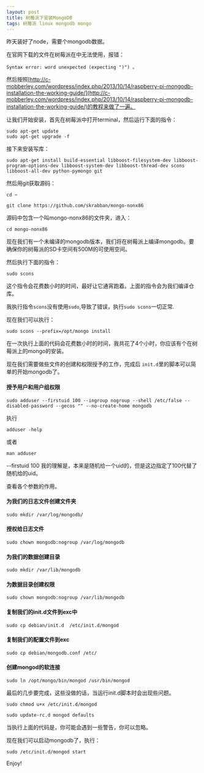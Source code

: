 ```yaml
---
layout: post
title: 树莓派下安装MongoDB
tags: 树莓派 linux mongodb mongo
---
```


昨天装好了node，需要个mongodb数据。

在官网下载的文件在树莓派在中无法使用，报错：

	Syntax error: word unexpected (expecting ")") 。



然后按照[http://c-mobberley.com/wordpress/index.php/2013/10/14/raspberry-pi-mongodb-installation-the-working-guide/](http://c-mobberley.com/wordpress/index.php/2013/10/14/raspberry-pi-mongodb-installation-the-working-guide/)的教程来做了一遍。

让我们开始安装，首先在树莓派中打开terminal，然后运行下面的指令：

	sudo apt-get update
	sudo apt-get upgrade -f


接下来安装写库：
	
	sudo apt-get install build-essential libboost-filesystem-dev libboost-program-options-dev libboost-system-dev libboost-thread-dev scons libboost-all-dev python-pymongo git



然后用git获取源码：
	
	cd ~
	
	git clone https://github.com/skrabban/mongo-nonx86

源码中包含一个叫mongo-nonx86的文件夹，进入：

	cd mongo-nonx86

现在我们有一个未编译的mongodb版本，我们将在树莓派上编译mongodb。要确保你的树莓派的SD卡空间有500M的可使用空间。

然后执行下面的指令：

	sudo scons

这个指令会花费数小时的时间，最好让它通宵跑着。上面的指令会为我们编译仓库。

我执行指令`scons`没有使用`sudo`,导致了错误，执行`sudo scons`一切正常.

现在我们可以执行：

	sudo scons --prefix=/opt/mongo install

在一次执行上面的代码会花费数小时的时间，我共花了4个小时，你应该有个在树莓派上的mongo的安装。

现在我们需要做些文件的创建和权限授予的工作，完成后 `init.d`里的脚本可以简单的开始mongodb了。

#### 授予用户和用户组权限

	sudo adduser --firstuid 100 --ingroup nogroup --shell /etc/false --disabled-password --gecos "" --no-create-home mongodb

执行

	adduser -help

或者

	man adduser

--firstuid 100 我的理解是，本来是随机给一个uid的，但是这边指定了100代替了随机给的uid。

查看各个参数的作用。


#### 为我们的日志文件创建文件夹

	sudo mkdir /var/log/mongodb/

#### 授权给日志文件
	
	sudo chown mongodb:nogroup /var/log/mongodb

#### 为我们的数据创建目录

	sudo mkdir /var/lib/mongodb

#### 为数据目录创建权限

	sudo chown mongodb:nogroup /var/lib/mongodb

#### 复制我们的init.d文件到exc中

	sudo cp debian/init.d  /etc/init.d/mongod

#### 复制我们的配置文件到exc

	sudo cp debian/mongodb.conf /etc/

#### 创建mongod的软连接

	sudo ln /opt/mongo/bin/mongod /usr/bin/mongod


最后的几步要完成，这些没做的话，当运行init.d脚本时会出现些问题。

	sudo chmod u+x /etc/init.d/mongod

	sudo update-rc.d mongod defaults


当执行上面的代码是，你可能会遇到一些警告，你可以忽略。

现在我们可以启动mongodb了，执行：

	sudo /etc/init.d/mongod start


Enjoy!
	
